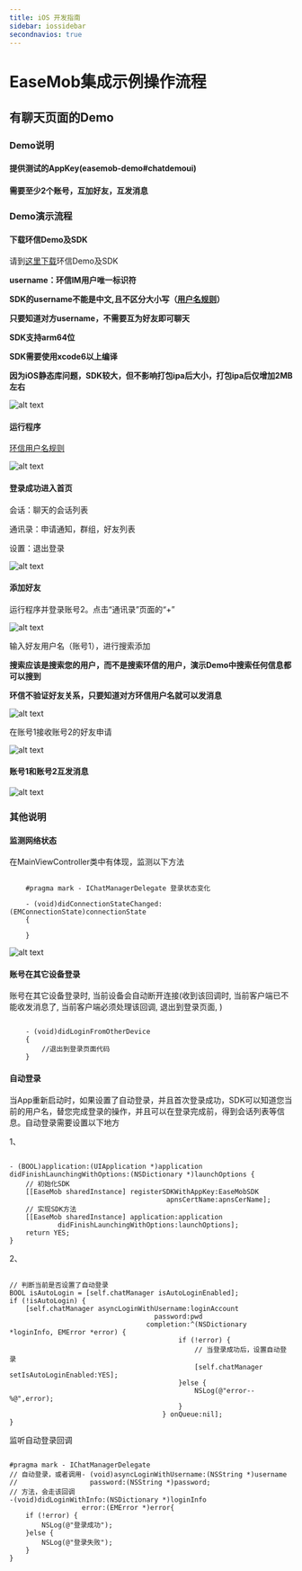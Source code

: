 ```yaml
---
title: iOS 开发指南
sidebar: iossidebar
secondnavios: true
---
```


# EaseMob集成示例操作流程

## 有聊天页面的Demo

### Demo说明

#### 提供测试的AppKey(easemob-demo#chatdemoui)

#### 需要至少2个账号，互加好友，互发消息

### Demo演示流程

#### 下载环信Demo及SDK

请到[这里下载](http://www.easemob.com/sdk/)环信Demo及SDK

**username：环信IM用户唯一标识符**

**SDK的username不能是中文,且不区分大小写（[用户名规则](http://www.easemob.com/docs/rest/userapi/#eid)）**

**只要知道对方username，不需要互为好友即可聊天**

**SDK支持arm64位**

**SDK需要使用xcode6以上编译**

**因为iOS静态库问题，SDK较大，但不影响打包ipa后大小，打包ipa后仅增加2MB左右**

  ![alt text](/example_layout_IOS.png "Demo")
  
#### 运行程序

  [环信用户名规则](http://www.easemob.com/docs/rest/userapi/#eid)

 ![alt text](/chatUIDemoLogin.png "Demo")
 
#### 登录成功进入首页

会话：聊天的会话列表

通讯录：申请通知，群组，好友列表

设置：退出登录

 ![alt text](/chatUIDemoHome.png "Demo")
 
#### 添加好友

运行程序并登录账号2。点击“通讯录”页面的“+”

 ![alt text](/chatUIDemoOther.png "Demo")
 
输入好友用户名（账号1），进行搜索添加

**搜索应该是搜索您的用户，而不是搜索环信的用户，演示Demo中搜索任何信息都可以搜到**

**环信不验证好友关系，只要知道对方环信用户名就可以发消息**
 
 ![alt text](/chatUIDemoAddFriend.png "Demo")
 
在账号1接收账号2的好友申请
 
 ![alt text](/chatUIDemoApplyList.png "Demo")
 
#### 账号1和账号2互发消息

 ![alt text](/chatUIDemoChatList.png "Demo") 
 
### 其他说明
#### 监测网络状态

在MainViewController类中有体现，监测以下方法

<pre class="hll"><code class="language-objective_c">
	#pragma mark - IChatManagerDelegate 登录状态变化

	- (void)didConnectionStateChanged:(EMConnectionState)connectionState
	{
    	
	}
</code></pre>
	
![alt text](/chatUIDemoNetwork.png "Demo") 

#### 账号在其它设备登录

账号在其它设备登录时, 当前设备会自动断开连接(收到该回调时, 当前客户端已不能收发消息了, 当前客户端必须处理该回调, 退出到登录页面, )

<pre class="hll"><code class="language-objective_c">
	- (void)didLoginFromOtherDevice
	{
	    //退出到登录页面代码
	}
</code></pre>


#### 自动登录

当App重新启动时，如果设置了自动登录，并且首次登录成功，SDK可以知道您当前的用户名，替您完成登录的操作，并且可以在登录完成前，得到会话列表等信息。自动登录需要设置以下地方

1、
<pre class="hll"><code class="language-objective_c">
- (BOOL)application:(UIApplication *)application didFinishLaunchingWithOptions:(NSDictionary *)launchOptions {
	// 初始化SDK
    [[EaseMob sharedInstance] registerSDKWithAppKey:EaseMobSDK
                                       apnsCertName:apnsCerName];
    // 实现SDK方法
    [[EaseMob sharedInstance] application:application
            didFinishLaunchingWithOptions:launchOptions];
    return YES;
}
</code></pre>
2、
<pre class="hll"><code class="language-objective_c">
// 判断当前是否设置了自动登录
BOOL isAutoLogin = [self.chatManager isAutoLoginEnabled];
if (!isAutoLogin) {
	[self.chatManager asyncLoginWithUsername:loginAccount
									password:pwd
								  completion:^(NSDictionary *loginInfo, EMError *error) {
                                          if (!error) {
                                              // 当登录成功后，设置自动登录
                                              [self.chatManager setIsAutoLoginEnabled:YES];
                                          }else {
                                              NSLog(@"error--%@",error);
                                          }
                                      } onQueue:nil];
}
</code></pre>

监听自动登录回调

<pre class="hll"><code class="language-objective_c">
#pragma mark - IChatManagerDelegate
// 自动登录，或者调用- (void)asyncLoginWithUsername:(NSString *)username
//                  password:(NSString *)password;
// 方法，会走该回调
-(void)didLoginWithInfo:(NSDictionary *)loginInfo
                  error:(EMError *)error{
    if (!error) {
        NSLog(@"登录成功");
    }else {
        NSLog(@"登录失败");
    }
}
</code></pre>
